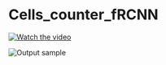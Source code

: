 # Cells_counter_fRCNN

[![Watch the video](http://img.youtube.com/vi/nGgbEn36XtI/0.jpg)](https://youtu.be/nGgbEn36XtI)

![Output sample](https://github.com/ViktorKuvshinov/Cells_counter_fRCNN/blob/main/static/photos/Cells.gif)

